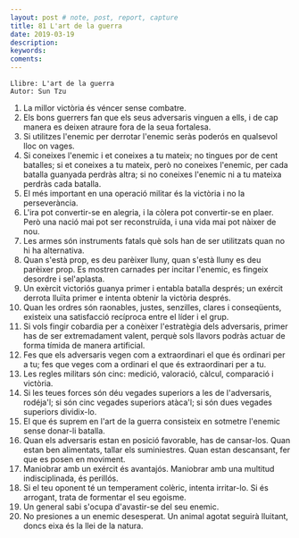 ```yaml
---
layout: post # note, post, report, capture
title: 81 L'art de la guerra
date: 2019-03-19
description: 
keywords: 
coments: 
---
```


```
Llibre: L'art de la guerra
Autor: Sun Tzu
```


1. La millor victòria és véncer sense combatre.
2. Els bons guerrers fan que els seus adversaris vinguen a ells, i de cap manera es deixen atraure fora de la seua fortalesa.
3. Si utilitzes l'enemic per derrotar l'enemic seràs poderós en qualsevol lloc on vages.
4. Si coneixes l'enemic i et coneixes a tu mateix; no tingues por de cent batalles; si et coneixes a tu mateix, però no coneixes l'enemic, per cada batalla guanyada perdràs altra; si no coneixes l'enemic ni a tu mateixa perdràs cada batalla.
5. El més important en una operació militar és la victòria i no la perseverància.
6. L'ira pot convertir-se en alegria, i la còlera pot convertir-se en plaer. Però una nació mai pot ser reconstruïda, i una vida mai pot nàixer de nou.
7. Les armes són instruments fatals què sols han de ser utilitzats quan no hi ha alternativa.
8. Quan s'està prop, es deu parèixer lluny, quan s'està lluny es deu parèixer prop. Es mostren carnades per incitar l'enemic, es fingeix desordre i sel'aplasta.
9. Un exèrcit victoriós guanya primer i entabla batalla després; un exércit derrota lluïta primer e intenta obtenir la victòria després.
10. Quan les ordres són raonables, justes, senzilles, clares i conseqüents, existeix una satisfacció recíproca entre el líder i el grup.
11. Si vols fingir cobardia per a conèixer l'estratègia dels adversaris, primer has de ser extremadament valent, perquè sols llavors podràs actuar de forma tímida de manera artificial.
12. Fes que els adversaris vegen com a extraordinari el que és ordinari per a tu; fes que veges com a ordinari el que és extraordinari per a tu.
13. Les regles militars són cinc: medició, valoració, càlcul, comparació i victòria.
14. Si les teues forces són déu vegades superiors a les de l'adversaris, rodéja'l; si són cinc vegades superiors atàca'l; si són dues vegades superiors dividix-lo.
15. El que és suprem en l'art de la guerra consisteix en sotmetre l'enemic sense donar-li batalla.
16. Quan els adversaris estan en posició favorable, has de cansar-los. Quan estan ben alimentats, tallar els suminiestres. Quan estan descansant, fer que es posen en moviment.
17. Maniobrar amb un exércit és avantajós. Maniobrar amb una multitud indisciplinada, és perillós.
18. Si el teu oponent té un temperament colèric, intenta irritar-lo. Si és arrogant, trata de formentar el seu egoisme.
19. Un general sabi s'ocupa d'avastir-se del seu enemic.
20. No presiones a un enemic desesperat. Un animal agotat seguirà lluitant, doncs eixa és la llei de la natura.